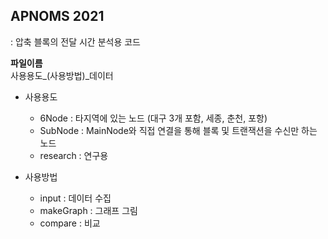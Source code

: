 ## APNOMS 2021
: 압축 블록의 전달 시간 분석용 코드   

**파일이름**   
사용용도_(사용방법)_데이터

  * 사용용도
    - 6Node : 타지역에 있는 노드 (대구 3개 포함, 세종, 춘천, 포항)
    - SubNode : MainNode와 직접 연결을 통해 블록 및 트랜잭션을 수신만 하는 노드
    - research : 연구용


  * 사용방법
    - input : 데이터 수집
    - makeGraph : 그래프 그림
    - compare : 비교
